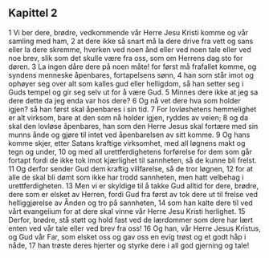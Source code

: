 ## Kapittel 2

1 Vi ber dere, brødre, vedkommende vår Herre Jesu Kristi komme og vår samling med ham,
2 at dere ikke så snart må la dere drive fra vett og sans eller la dere skremme, hverken ved noen ånd eller ved noen tale eller ved noe brev, slik som det skulle være fra oss, som om Herrens dag sto for døren.
3 La ingen dåre dere på noen måte! for først må frafallet komme, og syndens menneske åpenbares, fortapelsens sønn,
4 han som står imot og ophøyer seg over alt som kalles gud eller helligdom, så han setter seg i Guds tempel og gir seg selv ut for å være Gud.
5 Minnes dere ikke at jeg sa dere dette da jeg enda var hos dere?
6 Og nå vet dere hva som holder igjen? så han først skal åpenbares i sin tid.
7 For lovløshetens hemmelighet er alt virksom, bare at den som nå holder igjen, ryddes av veien;
8 og da skal den lovløse åpenbares, han som den Herre Jesus skal fortære med sin munns ånde og gjøre til intet ved åpenbarelsen av sitt komme.
9 Og hans komme skjer, etter Satans kraftige virksomhet, med all løgnens makt og tegn og under,
10 og med all urettferdighetens forførelse for dem som går fortapt fordi de ikke tok imot kjærlighet til sannheten, så de kunne bli frelst.
11 Og derfor sender Gud dem kraftig villfarelse, så de tror løgnen,
12 for at alle de skal bli dømt som ikke har trodd sannheten, men hatt velbehag i urettferdigheten.
13 Men vi er skyldige til å takke Gud alltid for dere, brødre, dere som er elsket av Herren, fordi Gud fra først av tok dere ut til frelse ved helliggjørelse av Ånden og tro på sannheten,
14 som han kalte dere til ved vårt evangelium for at dere skal vinne vår Herre Jesu Kristi herlighet.
15 Derfor, brødre, stå støtt og hold fast ved de lærdommer som dere har lært enten ved vår tale eller ved brev fra oss!
16 Og han, vår Herre Jesus Kristus, og Gud vår Far, som elsket oss og gav oss en evig trøst og et godt håp i nåde,
17 han trøste deres hjerter og styrke dere i all god gjerning og tale!
